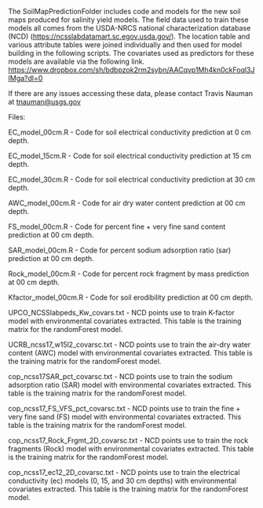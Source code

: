 The SoilMapPredictionFolder includes code and models for the new soil maps produced for salinity yield models. The field data used to train these models all comes from the USDA-NRCS national characterization database (NCD) (https://ncsslabdatamart.sc.egov.usda.gov/). The location table and various attribute tables were joined individually and then used for model building in the following scripts. The covariates used as predictors for these models are available via the following link. https://www.dropbox.com/sh/bdbpzok2rm2sybn/AACqvp1Mh4kn0ckFoql3JIMga?dl=0

If there are any issues accessing these data, please contact Travis Nauman at tnauman@usgs.gov

Files:

EC_model_00cm.R - Code for soil electrical conductivity prediction at 0 cm depth.

EC_model_15cm.R - Code for soil electrical conductivity prediction at 15 cm depth.

EC_model_30cm.R - Code for soil electrical conductivity prediction at 30 cm depth.

AWC_model_00cm.R - Code for air dry water content prediction at 00 cm depth.

FS_model_00cm.R - Code for percent fine + very fine sand content prediction at 00 cm depth.

SAR_model_00cm.R - Code for percent sodium adsorption ratio (sar) prediction at 00 cm depth.

Rock_model_00cm.R - Code for percent rock fragment by mass prediction at 00 cm depth.

Kfactor_model_00cm.R - Code for soil erodibility prediction at 00 cm depth.

UPCO_NCSSlabpeds_Kw_covars.txt - NCD points use to train K-factor model with environmental covariates extracted. This table is the training matrix for the randomForest model.

UCRB_ncss17_w15l2_covarsc.txt - NCD points use to train the air-dry water content (AWC) model with environmental covariates extracted. This table is the training matrix for the randomForest model.

cop_ncss17SAR_pct_covarsc.txt - NCD points use to train the sodium adsorption ratio (SAR) model with environmental covariates extracted. This table is the training matrix for the randomForest model.

cop_ncss17_FS_VFS_pct_covarsc.txt - NCD points use to train the fine + very fine sand (FS) model with environmental covariates extracted. This table is the training matrix for the randomForest model.

cop_ncss17_Rock_Frgmt_2D_covarsc.txt - NCD points use to train the rock fragments (Rock) model with environmental covariates extracted. This table is the training matrix for the randomForest model.

cop_ncss17_ec12_2D_covarsc.txt - NCD points use to train the electrical conductivity (ec) models (0, 15, and 30 cm depths) with environmental covariates extracted. This table is the training matrix for the randomForest model.
